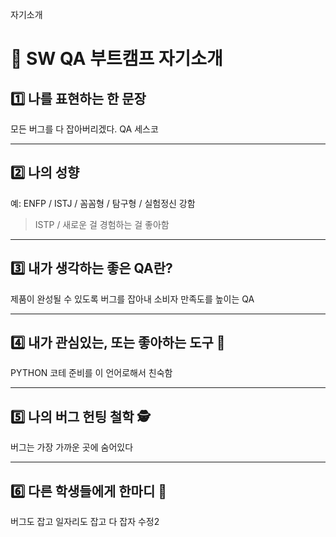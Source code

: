 
 자기소개 

# 👋 SW QA 부트캠프 자기소개

## 1️⃣ 나를 표현하는 한 문장
모든 버그를 다 잡아버리겠다. QA 세스코

---

## 2️⃣ 나의 성향
예: ENFP / ISTJ / 꼼꼼형 / 탐구형 / 실험정신 강함  
> ISTP / 새로운 걸 경험하는 걸 좋아함

---

## 3️⃣ 내가 생각하는 좋은 QA란?
제품이 완성될 수 있도록 버그를 잡아내 소비자 만족도를 높이는 QA

---

## 4️⃣ 내가 관심있는, 또는 좋아하는 도구 🧰
PYTHON 코테 준비를 이 언어로해서 친숙함

---

## 5️⃣ 나의 버그 헌팅 철학 🕵️
버그는 가장 가까운 곳에 숨어있다

---

## 6️⃣ 다른 학생들에게 한마디 💬
버그도 잡고 일자리도 잡고 다 잡자
수정2

